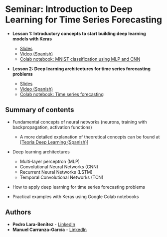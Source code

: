 
# Seminar: Introduction to Deep Learning for Time Series Forecasting

* **Lesson 1: Introductory concepts to start building deep learning models with Keras**
  * [Slides](https://github.com/carranza96/DLSeminar/blob/master/Lesson1_IntroDL.pdf)
  * [Video (Spanish)](https://youtu.be/_MHSyzNzznc)
  * [Colab notebook: MNIST classification using MLP and CNN](https://github.com/carranza96/DLSeminar/blob/master/notebooks/IntroDL_Mnist.ipynb)

* **Lesson 2: Deep learning architectures for time series forecasting problems**
  * [Slides](https://github.com/carranza96/DLSeminar/blob/master/Lesson2_TimeSeriesForecasting.pdf)
  * [Video (Spanish)]() 
  * [Colab notebook: Time series forecasting](https://github.com/carranza96/DLSeminar/blob/master/notebooks/IntroDL_TSF.ipynb)

## Summary of contents

* Fundamental concepts of neural networks (neurons, training with backpropagation, activation functions)
  * A more detailed explanation of theoretical concepts can be found at [[Teoría Deep Learning (Spanish)]](https://github.com/carranza96/DLSeminar/blob/master/TeoriaDeepLearning.pdf)

* Deep learning architectures
  * Multi-layer perceptron (MLP)
  * Convolutional Neural Networks (CNN)
  * Recurrent Neural Networks (LSTM)
  * Temporal Convolutional Networks (TCN)

* How to apply deep learning for time series forecasting problems

* Practical examples with Keras using Google Colab notebooks





## Authors <a name="authors"></a>

* **Pedro Lara-Benítez** - [LinkedIn](www.linkedin.com/in/pedrolarben)
* **Manuel Carranza-García** - [LinkedIn](https://www.linkedin.com/in/manuelcarranzagarcia96/)
